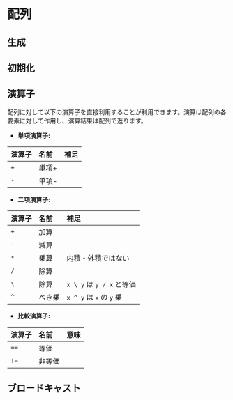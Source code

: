 # 配列

## 生成

## 初期化

## 演算子
配列に対して以下の演算子を直接利用することが利用できます。演算は配列の各要素に対して作用し、演算結果は配列で返ります。

  * **単項演算子:**

| 演算子 | 名前    | 補足                         |
|:----- |:------ |:----------------------------------------|
| `+`   | 単項+   | <!-- the identity operation -->                 |
| `-`   | 単項-   | <!-- maps values to their additive inverses --> |

  * **二項演算子:**

| 演算子 | 名前   | 補足                         |
|:----- |:------ |:----------------------------------------|
| `+`   | 加算   |  |
| `-`   | 減算   |  |
| `*`   | 乗算   | 内積・外積ではない |
| `/`   | 除算   |  |
| `\`   | 除算   | `x \ y` は `y / x` と等価            |
| `^`   | べき乗 |  `x ^ y` は `x` の `y` 乗 |

  * **比較演算子:**

| 演算子 | 名前  | 意味                         |
|:----- |:----- |:----------------------------------------|
| `==`  | 等価   | |
| `!=`  | 非等価 | |
<!--
| `≈`        |                 ||
| `≉`| |
-->




## ブロードキャスト
<!--
配列の各要素に対して
-->

